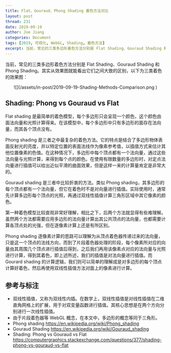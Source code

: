 ```yaml
---
title: Flat、Gouraud、Phong Shading 着色方法对比
layout: post
thread: 231
date: 2019-09-19
author: Joe Jiang
categories: Document
tags: [2019, 可视化, WebGL, Shading, 着色方法]
excerpt: 当前，常见的三类多边形着色方法分别是 Flat Shading、Gouraud Shading 和 Phong Shading，一起来看看它们之间都有哪些区别。
---
```


当前，常见的三类多边形着色方法分别是 Flat Shading、Gouraud Shading 和 Phong Shading。其实从效果图就能看出它们之间大致的区别，以下为三类着色的效果图：

<center>![](/assets/in-post/2019-09-19-Shading-Methods-Comparison.png )</center>

## Shading: Phong vs Gouraud vs Flat

Flat shading 是最简单的着色模型，每个多边形只会呈现一个颜色，这个颜色由面法向量和光照计算得来。在该模型中，每个多边形中只有多边形的面存在法向量，而其各个顶点没有。

Phong shading 是三者之中最复杂的着色方法。它的特点是结合了多边形物体表面反射光的亮度，并以特定位置的表面法线作为像素参考值，以插值方式来估计其他位置像素的色值。在这种情况下，多边形中每个顶点都有一个法向量，通过这些法向量与光照计算，来得到每个点的颜色。在使用有限数量的多边形时，对定点法向量进行插值可以给出近似平滑的曲面效果，但是这样一来的计算量肯定是非常大的。

Gouraud shading 是三者中比较折衷的方法。类似 Phong shading，其多边形的每个顶点都有一个法向量，但它在着色时不是对向量进行插值。实际使用时，通常先计算多边形每个顶点的光照，再通过双线性插值计算三角形区域中其它像素的颜色。

第一种着色模型比较直观非常好理解，相比之下，后两个方法就显得有些难理解。虽然两个方法都需要应用多边形的法向量计算出其公共顶点的法向量，也都需要计算各顶点处的光强，但在逐像素计算上还是有所区别。

Phong shading 逐像素计算的思路可以理解为从顶点着色器传递过来的法向量，只是这一个顶点的法线方向，而到了片段着色器处理的阶段，每个像素所对应的向量由其周围几个顶点进行插值后得到，之后我们再用该像素点对应的法向量与光照进行计算，得到其着色，即上述所述，我们的插值是对法向量进行插值。而 Gourard shading 的计算逻辑，我们则可以简单的理解成是对多边形的每个顶点计算好着色，然后再使用双线性插值方法对面上的像素进行计算。

## 参考与标注

* 双线性插值，又称为双线性内插。在数学上，双线性插值是对线性插值在二维直角网格上的扩展，用于对双变量函数进行插值。其核心思想是在两个方向分别进行一次线性插值。
* 由于片段着色器等 WebGL 概念，在本文中，多边形的概念等同于三角形。
* Phong shading <https://en.wikipedia.org/wiki/Phong_shading>
* Gouraud Shading <https://en.wikipedia.org/wiki/Gouraud_shading>
* Shading: Phong vs Gouraud vs Flat <https://computergraphics.stackexchange.com/questions/377/shading-phong-vs-gouraud-vs-flat>